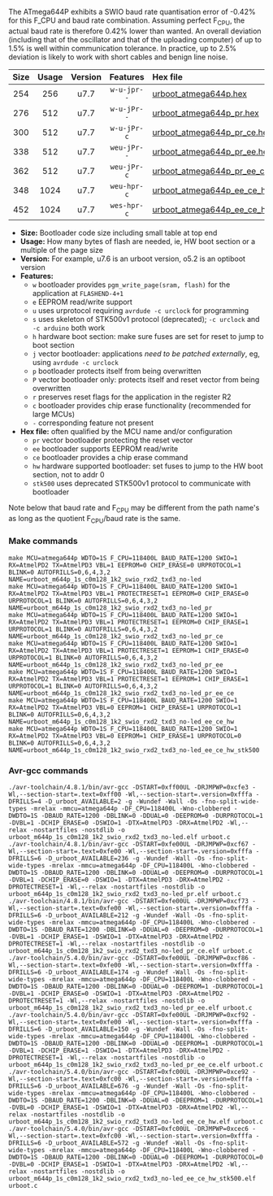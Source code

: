 The ATmega644P exhibits a SWIO baud rate quantisation error of -0.42% for this F_CPU and baud rate combination. Assuming perfect F<sub>CPU</sub>, the actual baud rate is therefore 0.42% lower than wanted. An overall deviation (including that of the oscillator and that of the uploading computer) of up to 1.5% is well within communication tolerance. In practice, up to 2.5% deviation is likely to work with short cables and benign line noise.

|Size|Usage|Version|Features|Hex file|
|:-:|:-:|:-:|:-:|:--|
|254|256|u7.7|`w-u-jpr--`|[urboot_atmega644p.hex](https://raw.githubusercontent.com/stefanrueger/urboot.hex/main/u7.7/cores/mightycore/atmega644p/watchdog_1_s/internal_oscillator/118400_hz/1200_baud/uart1_rxd2_txd3/no-led/urboot_atmega644p.hex)|
|276|512|u7.7|`w-u-jPr--`|[urboot_atmega644p_pr.hex](https://raw.githubusercontent.com/stefanrueger/urboot.hex/main/u7.7/cores/mightycore/atmega644p/watchdog_1_s/internal_oscillator/118400_hz/1200_baud/uart1_rxd2_txd3/no-led/urboot_atmega644p_pr.hex)|
|300|512|u7.7|`w-u-jPr-c`|[urboot_atmega644p_pr_ce.hex](https://raw.githubusercontent.com/stefanrueger/urboot.hex/main/u7.7/cores/mightycore/atmega644p/watchdog_1_s/internal_oscillator/118400_hz/1200_baud/uart1_rxd2_txd3/no-led/urboot_atmega644p_pr_ce.hex)|
|338|512|u7.7|`weu-jPr--`|[urboot_atmega644p_pr_ee.hex](https://raw.githubusercontent.com/stefanrueger/urboot.hex/main/u7.7/cores/mightycore/atmega644p/watchdog_1_s/internal_oscillator/118400_hz/1200_baud/uart1_rxd2_txd3/no-led/urboot_atmega644p_pr_ee.hex)|
|362|512|u7.7|`weu-jPr-c`|[urboot_atmega644p_pr_ee_ce.hex](https://raw.githubusercontent.com/stefanrueger/urboot.hex/main/u7.7/cores/mightycore/atmega644p/watchdog_1_s/internal_oscillator/118400_hz/1200_baud/uart1_rxd2_txd3/no-led/urboot_atmega644p_pr_ee_ce.hex)|
|348|1024|u7.7|`weu-hpr-c`|[urboot_atmega644p_ee_ce_hw.hex](https://raw.githubusercontent.com/stefanrueger/urboot.hex/main/u7.7/cores/mightycore/atmega644p/watchdog_1_s/internal_oscillator/118400_hz/1200_baud/uart1_rxd2_txd3/no-led/urboot_atmega644p_ee_ce_hw.hex)|
|452|1024|u7.7|`wes-hpr-c`|[urboot_atmega644p_ee_ce_hw_stk500.hex](https://raw.githubusercontent.com/stefanrueger/urboot.hex/main/u7.7/cores/mightycore/atmega644p/watchdog_1_s/internal_oscillator/118400_hz/1200_baud/uart1_rxd2_txd3/no-led/urboot_atmega644p_ee_ce_hw_stk500.hex)|

- **Size:** Bootloader code size including small table at top end
- **Usage:** How many bytes of flash are needed, ie, HW boot section or a multiple of the page size
- **Version:** For example, u7.6 is an urboot version, o5.2 is an optiboot version
- **Features:**
  + `w` bootloader provides `pgm_write_page(sram, flash)` for the application at `FLASHEND-4+1`
  + `e` EEPROM read/write support
  + `u` uses urprotocol requiring `avrdude -c urclock` for programming
  + `s` uses skeleton of STK500v1 protocol (deprecated); `-c urclock` and `-c arduino` both work
  + `h` hardware boot section: make sure fuses are set for reset to jump to boot section
  + `j` vector bootloader: applications *need to be patched externally*, eg, using `avrdude -c urclock`
  + `p` bootloader protects itself from being overwritten
  + `P` vector bootloader only: protects itself and reset vector from being overwritten
  + `r` preserves reset flags for the application in the register R2
  + `c` bootloader provides chip erase functionality (recommended for large MCUs)
  + `-` corresponding feature not present
- **Hex file:** often qualified by the MCU name and/or configuration
  + `pr` vector bootloader protecting the reset vector
  + `ee` bootloader supports EEPROM read/write
  + `ce` bootloader provides a chip erase command
  + `hw` hardware supported bootloader: set fuses to jump to the HW boot section, not to addr 0
  + `stk500` uses deprecated STK500v1 protocol to communicate with bootloader


Note below that baud rate and F<sub>CPU</sub> may be different from the path name's as long as the quotient F<sub>CPU</sub>/baud rate is the same.

### Make commands
```
make MCU=atmega644p WDTO=1S F_CPU=118400L BAUD_RATE=1200 SWIO=1 RX=AtmelPD2 TX=AtmelPD3 VBL=1 EEPROM=0 CHIP_ERASE=0 URPROTOCOL=1 BLINK=0 AUTOFRILLS=0,6,4,3,2 NAME=urboot_m644p_1s_c0m128_1k2_swio_rxd2_txd3_no-led
make MCU=atmega644p WDTO=1S F_CPU=118400L BAUD_RATE=1200 SWIO=1 RX=AtmelPD2 TX=AtmelPD3 VBL=1 PROTECTRESET=1 EEPROM=0 CHIP_ERASE=0 URPROTOCOL=1 BLINK=0 AUTOFRILLS=0,6,4,3,2 NAME=urboot_m644p_1s_c0m128_1k2_swio_rxd2_txd3_no-led_pr
make MCU=atmega644p WDTO=1S F_CPU=118400L BAUD_RATE=1200 SWIO=1 RX=AtmelPD2 TX=AtmelPD3 VBL=1 PROTECTRESET=1 EEPROM=0 CHIP_ERASE=1 URPROTOCOL=1 BLINK=0 AUTOFRILLS=0,6,4,3,2 NAME=urboot_m644p_1s_c0m128_1k2_swio_rxd2_txd3_no-led_pr_ce
make MCU=atmega644p WDTO=1S F_CPU=118400L BAUD_RATE=1200 SWIO=1 RX=AtmelPD2 TX=AtmelPD3 VBL=1 PROTECTRESET=1 EEPROM=1 CHIP_ERASE=0 URPROTOCOL=1 BLINK=0 AUTOFRILLS=0,6,4,3,2 NAME=urboot_m644p_1s_c0m128_1k2_swio_rxd2_txd3_no-led_pr_ee
make MCU=atmega644p WDTO=1S F_CPU=118400L BAUD_RATE=1200 SWIO=1 RX=AtmelPD2 TX=AtmelPD3 VBL=1 PROTECTRESET=1 EEPROM=1 CHIP_ERASE=1 URPROTOCOL=1 BLINK=0 AUTOFRILLS=0,6,4,3,2 NAME=urboot_m644p_1s_c0m128_1k2_swio_rxd2_txd3_no-led_pr_ee_ce
make MCU=atmega644p WDTO=1S F_CPU=118400L BAUD_RATE=1200 SWIO=1 RX=AtmelPD2 TX=AtmelPD3 VBL=0 EEPROM=1 CHIP_ERASE=1 URPROTOCOL=1 BLINK=0 AUTOFRILLS=0,6,4,3,2 NAME=urboot_m644p_1s_c0m128_1k2_swio_rxd2_txd3_no-led_ee_ce_hw
make MCU=atmega644p WDTO=1S F_CPU=118400L BAUD_RATE=1200 SWIO=1 RX=AtmelPD2 TX=AtmelPD3 VBL=0 EEPROM=1 CHIP_ERASE=1 URPROTOCOL=0 BLINK=0 AUTOFRILLS=0,6,4,3,2 NAME=urboot_m644p_1s_c0m128_1k2_swio_rxd2_txd3_no-led_ee_ce_hw_stk500
```

### Avr-gcc commands
```
./avr-toolchain/4.8.1/bin/avr-gcc -DSTART=0xff00UL -DRJMPWP=0xcfe3 -Wl,--section-start=.text=0xff00 -Wl,--section-start=.version=0xfffa -DFRILLS=4 -D_urboot_AVAILABLE=2 -g -Wundef -Wall -Os -fno-split-wide-types -mrelax -mmcu=atmega644p -DF_CPU=118400L -Wno-clobbered -DWDTO=1S -DBAUD_RATE=1200 -DBLINK=0 -DDUAL=0 -DEEPROM=0 -DURPROTOCOL=1 -DVBL=1 -DCHIP_ERASE=0 -DSWIO=1 -DTX=AtmelPD3 -DRX=AtmelPD2 -Wl,--relax -nostartfiles -nostdlib -o urboot_m644p_1s_c0m128_1k2_swio_rxd2_txd3_no-led.elf urboot.c
./avr-toolchain/4.8.1/bin/avr-gcc -DSTART=0xfe00UL -DRJMPWP=0xcf67 -Wl,--section-start=.text=0xfe00 -Wl,--section-start=.version=0xfffa -DFRILLS=6 -D_urboot_AVAILABLE=236 -g -Wundef -Wall -Os -fno-split-wide-types -mrelax -mmcu=atmega644p -DF_CPU=118400L -Wno-clobbered -DWDTO=1S -DBAUD_RATE=1200 -DBLINK=0 -DDUAL=0 -DEEPROM=0 -DURPROTOCOL=1 -DVBL=1 -DCHIP_ERASE=0 -DSWIO=1 -DTX=AtmelPD3 -DRX=AtmelPD2 -DPROTECTRESET=1 -Wl,--relax -nostartfiles -nostdlib -o urboot_m644p_1s_c0m128_1k2_swio_rxd2_txd3_no-led_pr.elf urboot.c
./avr-toolchain/4.8.1/bin/avr-gcc -DSTART=0xfe00UL -DRJMPWP=0xcf73 -Wl,--section-start=.text=0xfe00 -Wl,--section-start=.version=0xfffa -DFRILLS=6 -D_urboot_AVAILABLE=212 -g -Wundef -Wall -Os -fno-split-wide-types -mrelax -mmcu=atmega644p -DF_CPU=118400L -Wno-clobbered -DWDTO=1S -DBAUD_RATE=1200 -DBLINK=0 -DDUAL=0 -DEEPROM=0 -DURPROTOCOL=1 -DVBL=1 -DCHIP_ERASE=1 -DSWIO=1 -DTX=AtmelPD3 -DRX=AtmelPD2 -DPROTECTRESET=1 -Wl,--relax -nostartfiles -nostdlib -o urboot_m644p_1s_c0m128_1k2_swio_rxd2_txd3_no-led_pr_ce.elf urboot.c
./avr-toolchain/5.4.0/bin/avr-gcc -DSTART=0xfe00UL -DRJMPWP=0xcf86 -Wl,--section-start=.text=0xfe00 -Wl,--section-start=.version=0xfffa -DFRILLS=6 -D_urboot_AVAILABLE=174 -g -Wundef -Wall -Os -fno-split-wide-types -mrelax -mmcu=atmega644p -DF_CPU=118400L -Wno-clobbered -DWDTO=1S -DBAUD_RATE=1200 -DBLINK=0 -DDUAL=0 -DEEPROM=1 -DURPROTOCOL=1 -DVBL=1 -DCHIP_ERASE=0 -DSWIO=1 -DTX=AtmelPD3 -DRX=AtmelPD2 -DPROTECTRESET=1 -Wl,--relax -nostartfiles -nostdlib -o urboot_m644p_1s_c0m128_1k2_swio_rxd2_txd3_no-led_pr_ee.elf urboot.c
./avr-toolchain/5.4.0/bin/avr-gcc -DSTART=0xfe00UL -DRJMPWP=0xcf92 -Wl,--section-start=.text=0xfe00 -Wl,--section-start=.version=0xfffa -DFRILLS=6 -D_urboot_AVAILABLE=150 -g -Wundef -Wall -Os -fno-split-wide-types -mrelax -mmcu=atmega644p -DF_CPU=118400L -Wno-clobbered -DWDTO=1S -DBAUD_RATE=1200 -DBLINK=0 -DDUAL=0 -DEEPROM=1 -DURPROTOCOL=1 -DVBL=1 -DCHIP_ERASE=1 -DSWIO=1 -DTX=AtmelPD3 -DRX=AtmelPD2 -DPROTECTRESET=1 -Wl,--relax -nostartfiles -nostdlib -o urboot_m644p_1s_c0m128_1k2_swio_rxd2_txd3_no-led_pr_ee_ce.elf urboot.c
./avr-toolchain/5.4.0/bin/avr-gcc -DSTART=0xfc00UL -DRJMPWP=0xce92 -Wl,--section-start=.text=0xfc00 -Wl,--section-start=.version=0xfffa -DFRILLS=6 -D_urboot_AVAILABLE=676 -g -Wundef -Wall -Os -fno-split-wide-types -mrelax -mmcu=atmega644p -DF_CPU=118400L -Wno-clobbered -DWDTO=1S -DBAUD_RATE=1200 -DBLINK=0 -DDUAL=0 -DEEPROM=1 -DURPROTOCOL=1 -DVBL=0 -DCHIP_ERASE=1 -DSWIO=1 -DTX=AtmelPD3 -DRX=AtmelPD2 -Wl,--relax -nostartfiles -nostdlib -o urboot_m644p_1s_c0m128_1k2_swio_rxd2_txd3_no-led_ee_ce_hw.elf urboot.c
./avr-toolchain/5.4.0/bin/avr-gcc -DSTART=0xfc00UL -DRJMPWP=0xcec6 -Wl,--section-start=.text=0xfc00 -Wl,--section-start=.version=0xfffa -DFRILLS=6 -D_urboot_AVAILABLE=572 -g -Wundef -Wall -Os -fno-split-wide-types -mrelax -mmcu=atmega644p -DF_CPU=118400L -Wno-clobbered -DWDTO=1S -DBAUD_RATE=1200 -DBLINK=0 -DDUAL=0 -DEEPROM=1 -DURPROTOCOL=0 -DVBL=0 -DCHIP_ERASE=1 -DSWIO=1 -DTX=AtmelPD3 -DRX=AtmelPD2 -Wl,--relax -nostartfiles -nostdlib -o urboot_m644p_1s_c0m128_1k2_swio_rxd2_txd3_no-led_ee_ce_hw_stk500.elf urboot.c
```

